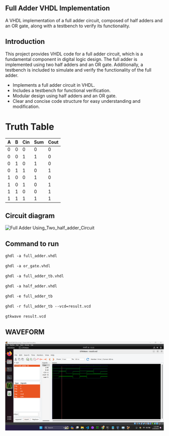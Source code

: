 ## Full Adder VHDL Implementation

A VHDL implementation of a full adder circuit, composed of half adders and an OR gate, along with a testbench to verify its functionality.

## Introduction

This project provides VHDL code for a full adder circuit, which is a fundamental component in digital logic design. The full adder is implemented using two half adders and an OR gate. Additionally, a testbench is included to simulate and verify the functionality of the full adder.

- Implements a full adder circuit in VHDL.
- Includes a testbench for functional verification.
- Modular design using half adders and an OR gate.
- Clear and concise code structure for easy understanding and modification.

# Truth Table

| A | B | Cin | Sum | Cout |
|---|---|-----|-----|------|
| 0 | 0 |  0  |  0  |  0   |
| 0 | 0 |  1  |  1  |  0   |
| 0 | 1 |  0  |  1  |  0   |
| 0 | 1 |  1  |  0  |  1   |
| 1 | 0 |  0  |  1  |  0   |
| 1 | 0 |  1  |  0  |  1   |
| 1 | 1 |  0  |  0  |  1   |
| 1 | 1 |  1  |  1  |  1   |


## Circuit diagram
![Full Adder Using_Two_half_adder_Circuit](https://github.com/niranjandahal/Embedded_VHDL_LAB/blob/main/fulladder/fulladder.png)


## Command to run

     
    ghdl -a full_adder.vhdl

    ghdl -a or_gate.vhdl

    ghdl -a full_adder_tb.vhdl

    ghdl -a half_adder.vhdl

    ghdl -e full_adder_tb

    ghdl -r full_adder_tb --vcd=result.vcd

    gtkwave result.vcd
    

## WAVEFORM 
<img src="https://github.com/Sudhin-star1/Embedded_VHDL_LAB/blob/main/fulladder2halfadderORgate/Screenshot%20(421).png">
